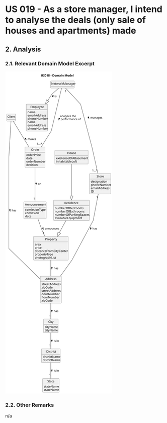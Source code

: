 # US 019 - As a store manager, I intend to analyse the deals (only sale of houses and apartments) made

## 2. Analysis

### 2.1. Relevant Domain Model Excerpt 

![Domain Model](svg/us018-domain-model.svg)

### 2.2. Other Remarks

n/a